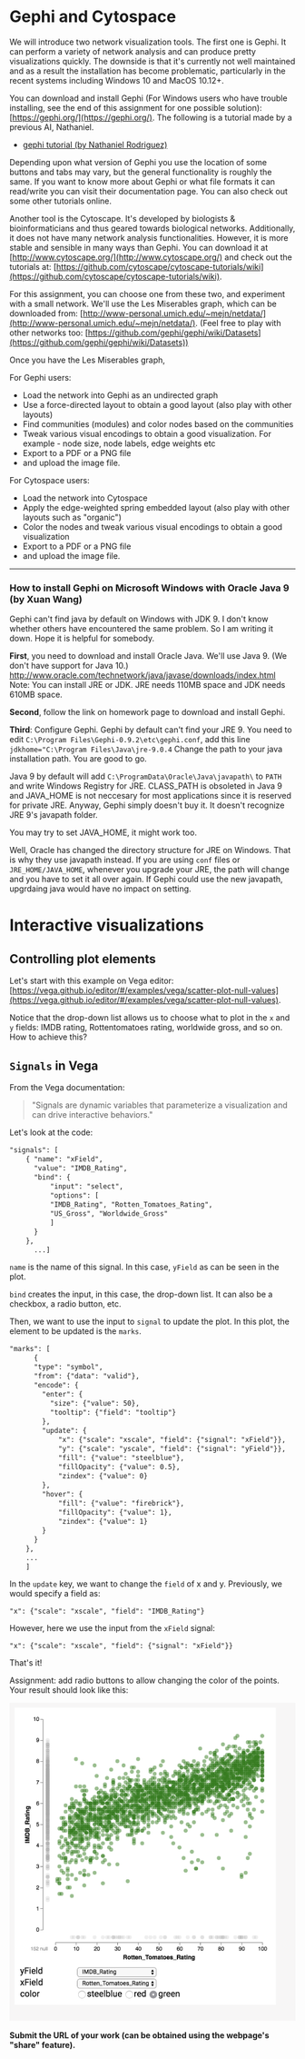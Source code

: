 
# Gephi and Cytospace

We will introduce two network visualization tools. The first one is Gephi. It can perform a variety of network analysis and can produce pretty visualizations quickly. The downside is that it's currently not well maintained and as a result the installation has become problematic, particularly in the recent systems including Windows 10 and MacOS 10.12+. 

You can download and install Gephi (For Windows users who have trouble installing, see the end of this assignment for one possible solution): [https://gephi.org/](https://gephi.org/). The following is a tutorial made by a previous AI, Nathaniel.

- [gephi tutorial (by Nathaniel Rodriguez)](https://youtu.be/PAoRKtUfUkA)

Depending upon what version of Gephi you use the location of some buttons and tabs may vary, but the general functionality is roughly the same. If you want to know more about Gephi or what file formats it can read/write you can visit their documentation page. You can also check out some other tutorials online.

Another tool is the Cytoscape. It's developed by biologists & bioinformaticians and thus geared towards biological networks. Additionally, it does not have many network analysis functionalities. However, it is more stable and sensible in many ways than Gephi. You can download it at [http://www.cytoscape.org/](http://www.cytoscape.org/) and check out the tutorials at: [https://github.com/cytoscape/cytoscape-tutorials/wiki](https://github.com/cytoscape/cytoscape-tutorials/wiki).

For this assignment, you can choose one from these two, and experiment with a small network. We'll use the Les Miserables graph, which can be downloaded from: [http://www-personal.umich.edu/~mejn/netdata/](http://www-personal.umich.edu/~mejn/netdata/). (Feel free to play with other networks too: [https://github.com/gephi/gephi/wiki/Datasets](https://github.com/gephi/gephi/wiki/Datasets)) 

Once you have the Les Miserables graph,

For Gephi users:
* Load the network into Gephi as an undirected graph
* Use a force-directed layout to obtain a good layout (also play with other layouts)
* Find communities (modules) and color nodes based on the communities
* Tweak various visual encodings to obtain a good visualization. For example - node size, node labels, edge weights etc
* Export to a PDF or a PNG file
* and upload the image file. 

For Cytospace users:
* Load the network into Cytospace
* Apply the edge-weighted spring embedded layout (also play with other layouts such as "organic")
* Color the nodes and tweak various visual encodings to obtain a good visualization
* Export to a PDF or a PNG file
* and upload the image file. 



----

### How to install Gephi on Microsoft Windows with Oracle Java 9 (by Xuan Wang)

Gephi can't find java by default on Windows with JDK 9. 
I don't know whether others have encountered the same problem. So I am writing it down. Hope it is helpful for somebody.

**First**, you need to download and install Oracle Java. We'll use Java 9. (We don't have support for Java 10.)
http://www.oracle.com/technetwork/java/javase/downloads/index.html
Note: You can install JRE or JDK. JRE needs 110MB space and JDK needs 610MB space.

**Second**, follow the link on homework page to download and install Gephi.

**Third**: Configure Gephi. Gephi by default can't find your JRE 9. 
You need to edit `C:\Program Files\Gephi-0.9.2\etc\gephi.conf`, add this line
`jdkhome="C:\Program Files\Java\jre-9.0.4`
Change the path to your java installation path. You are good to go.

Java 9 by default will add `C:\ProgramData\Oracle\Java\javapath\` to `PATH` and write Windows Registry for JRE. CLASS_PATH is obsoleted in Java 9 and JAVA_HOME is not neccesary for most applications since it is reserved for private JRE. Anyway, Gephi simply doesn't buy it. It doesn't recognize JRE 9's javapath folder. 

You may try to set JAVA_HOME, it might work too.

Well, Oracle has changed the directory structure for JRE on Windows. That is why they use javapath instead. If you are using `conf` files or `JRE_HOME/JAVA_HOME`, whenever you upgrade your JRE, the path will change and you have to set it all over again. If Gephi could use the new javapath, upgrdaing java would have no impact on setting.


# Interactive visualizations

## Controlling plot elements

Let's start with this example on Vega editor: [https://vega.github.io/editor/#/examples/vega/scatter-plot-null-values](https://vega.github.io/editor/#/examples/vega/scatter-plot-null-values).

Notice that the drop-down list allows us to choose what to plot in the `x` and `y` fields: IMDB rating, Rottentomatoes rating, worldwide gross, and so on. How to achieve this?

## `Signals` in Vega

From the Vega documentation:

> "Signals are dynamic variables that parameterize a visualization and can drive interactive behaviors." 

Let's look at the code:

``` 
"signals": [
    { "name": "xField", 
      "value": "IMDB_Rating",
      "bind": {
          "input": "select", 
          "options": [
          "IMDB_Rating", "Rotten_Tomatoes_Rating", 
          "US_Gross", "Worldwide_Gross"
          ]
      }
    },
      ...]
```

`name` is the name of this signal. In this case, `yField` as can be seen in the plot.

`bind` creates the input, in this case, the drop-down list. It can also be a checkbox, a radio button, etc.

Then, we want to use the input to `signal` to update the plot. In this plot, the element to be updated is the `marks`.

```
"marks": [
      {
      "type": "symbol",
      "from": {"data": "valid"},
      "encode": {
        "enter": {
          "size": {"value": 50},
          "tooltip": {"field": "tooltip"}
        },
        "update": {
            "x": {"scale": "xscale", "field": {"signal": "xField"}},
            "y": {"scale": "yscale", "field": {"signal": "yField"}},
            "fill": {"value": "steelblue"},
            "fillOpacity": {"value": 0.5},
            "zindex": {"value": 0}
        },
        "hover": {
            "fill": {"value": "firebrick"},
            "fillOpacity": {"value": 1},
            "zindex": {"value": 1}
        }
      }
    },
    ...
    ]
```
   
In the `update` key, we want to change the `field` of x and y. Previously, we would specify a field as:
    
```
"x": {"scale": "xscale", "field": "IMDB_Rating"}
```
However, here we use the input from the `xField` signal:

```
"x": {"scale": "xscale", "field": {"signal": "xField"}}
```

That's it!


Assignment: add radio buttons to allow changing the color of the points. Your result should look like this:

![example](https://github.com/yy/dviz-course/raw/master/m14-networks-and-interactive/m14_example.png)

**Submit the URL of your work (can be obtained using the webpage's "share" feature).**
    
    
    
